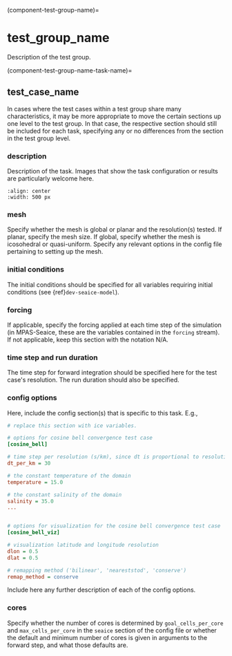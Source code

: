 (component-test-group-name)=

# test_group_name

Description of the test group.

(component-test-group-name-task-name)=

## test_case_name

In cases where the test cases within a test group share many characteristics,
it may be more appropriate to move the certain sections up one level to the
test group. In that case, the respective section should still be included for
each task, specifying any or no differences from the section in the test
group level.

### description

Description of the task. Images that show the task configuration or
results are particularly welcome here.

```{image} images/single_cell.png
:align: center
:width: 500 px
```

### mesh

Specify whether the mesh is global or planar and the resolution(s) tested. If
planar, specify the mesh size. If global, specify whether the mesh is
icosohedral or quasi-uniform. Specify any relevant options in the config file
pertaining to setting up the mesh.


### initial conditions

The initial conditions should be specified for all variables requiring
initial conditions (see {ref}`dev-seaice-model`).

### forcing

If applicable, specify the forcing applied at each time step of the simulation
(in MPAS-Seaice, these are the variables contained in the `forcing` stream).
If not applicable, keep this section with the notation N/A.

### time step and run duration

The time step for forward integration should be specified here for the test
case's resolution. The run duration should also be specified.

### config options

Here, include the config section(s) that is specific to this task. E.g.,

```cfg
# replace this section with ice variables.

# options for cosine bell convergence test case
[cosine_bell]

# time step per resolution (s/km), since dt is proportional to resolution
dt_per_km = 30

# the constant temperature of the domain
temperature = 15.0

# the constant salinity of the domain
salinity = 35.0
...


# options for visualization for the cosine bell convergence test case
[cosine_bell_viz]

# visualization latitude and longitude resolution
dlon = 0.5
dlat = 0.5

# remapping method ('bilinear', 'neareststod', 'conserve')
remap_method = conserve
```

Include here any further description of each of the config options.

### cores

Specify whether the number of cores is determined by `goal_cells_per_core` and
`max_cells_per_core` in the `seaice` section of the config file or whether the
default and minimum number of cores is given in arguments to the forward step,
and what those defaults are.

